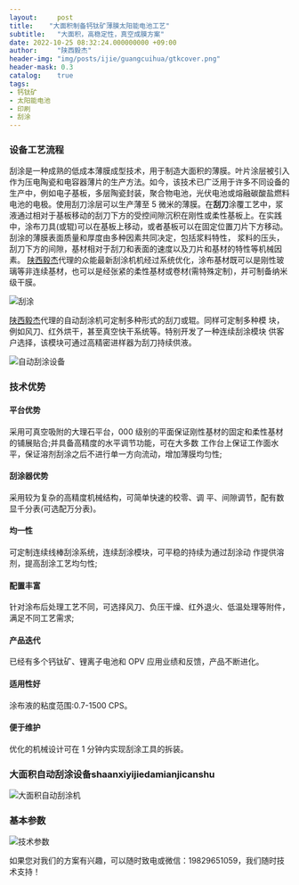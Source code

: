 ```yaml
---
layout:     post
title:    "大面积制备钙钛矿薄膜太阳能电池工艺"
subtitle:   "大面积，高稳定性，真空成膜方案"
date: 2022-10-25 08:32:24.000000000 +09:00
author:     "陕西毅杰"
header-img: "img/posts/ijie/guangcuihua/gtkcover.png"
header-mask: 0.3
catalog:    true
tags:
- 钙钛矿
- 太阳能电池
- 印刷
- 刮涂
---
```



### 设备工艺流程

刮涂是一种成熟的低成本薄膜成型技术，用于制造大面积的薄膜。叶片涂层被引入作为压电陶瓷和电容器薄片的生产方法。如今，该技术已广泛用于许多不同设备的生产中，例如电子基板，多层陶瓷封装，聚合物电池，光伏电池或熔融碳酸盐燃料电池的电极。使用刮刀涂层可以生产薄至 5 微米的薄膜。在**刮刀**涂覆工艺中，浆液通过相对于基板移动的刮刀下方的受控间隙沉积在刚性或柔性基板上。在实践中，涂布刀具(或辊)可以在基板上移动，或者基板可以在固定位置刀片下方移动。刮涂的薄膜表面质量和厚度由多种因素共同决定，包括浆料特性， 浆料的压头，刮刀下方的间隙，基材相对于刮刀和表面的速度以及刀片和基材的特性等机械因素。
[陕西毅杰](http://www.shaanxiyijie.com)代理的众能最新刮涂机机经过系统优化，涂布基材既可以是刚性玻璃等非连续基材，也可以是经张紧的柔性基材或卷材(需特殊定制)，并可制备纳米级干膜。

![刮涂](https://yizibi.github.io/img/posts/ijie/gaitaikuang/shanxiyijieguatu.png)

[陕西毅杰](http://www.shaanxiyijie.com)代理的自动刮涂机可定制多种形式的刮刀或辊。同样可定制多种模 块，例如风刀、红外烘干，甚至真空快干系统等。特别开发了一种连续刮涂模块 供客户选择，该模块可通过高精密进样器为刮刀持续供液。

![自动刮涂设备](https://yizibi.github.io/img/posts/ijie/gaitaikuang/shanxiyijieguatuauto.png)

### 技术优势

#### 平台优势
  采用可真空吸附的大理石平台，000 级别的平面保证刚性基材的固定和柔性基材的铺展贴合;并具备高精度的水平调节功能，可在大多数 工作台上保证工作面水平，保证溶剂刮涂之后不进行单一方向流动，增加薄膜均匀性;
#### 刮涂器优势
采用较为复杂的高精度机械结构，可简单快速的校零、调 平、间隙调节，配有数显千分表(可选配万分表)。
#### 均一性
可定制连续线棒刮涂系统，连续刮涂模块，可平稳的持续为通过刮涂动 作提供溶剂，提高刮涂工艺均匀性;
#### 配置丰富
针对涂布后处理工艺不同，可选择风刀、负压干燥、红外退火、低温处理等附件，满足不同工艺需求;
#### 产品迭代
已经有多个钙钛矿、锂离子电池和 OPV 应用业绩和反馈，产品不断进化。
#### 适用性好
涂布液的粘度范围:0.7-1500 CPS。
#### 便于维护
优化的机械设计可在 1 分钟内实现刮涂工具的拆装。

### 大面积自动刮涂设备shaanxiyijiedamianjicanshu

![大面积自动刮涂机](https://yizibi.github.io/img/posts/ijie/gaitaikuang/shaanxiyijiedamianji.png)

### 基本参数
![技术参数](https://yizibi.github.io/img/posts/ijie/gaitaikuang/shaanxiyijiedamianjicanshu.png)

如果您对我们的方案有兴趣，可以随时致电或微信：19829651059，我们随时技术支持！